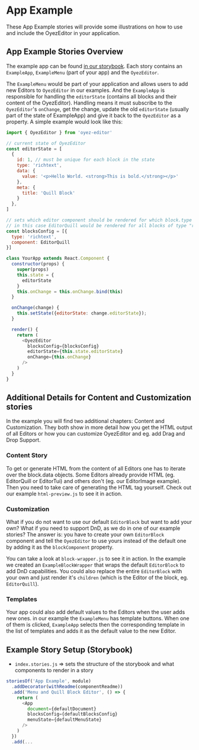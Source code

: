 # App Example

These App Example stories will provide some illustrations on how to use and
include the OyezEditor in your application.

## App Example Stories Overview

The example app can be found [in our storybook](https://oyez-editor.netlify.com/).
Each story contains an `ExampleApp`, `ExampleMenu` (part of your app) and the
`OyezEditor`.

The `ExampleMenu` would be part of your application and allows users to add new
Editors to `OyezEditor` in our examples. And the `ExampleApp` is responsible for
handling the `editorState` (contains all blocks and their content of the
  OyezEditor). Handling means it must subscribe to the `OyezEditor`'s `onChange`,
  get the change, update the old `editorState` (usually part of the state of
    ExampleApp) and give it back to the `OyezEditor` as a property. A simple
    example would look like this:

```js
import { OyezEditor } from 'oyez-editor'

// current state of OyezEditor
const editorState = [
  {
    id: 1, // must be unique for each block in the state
    type: 'richtext',
    data: {
      value: '<p>Hello World. <strong>This is bold.</strong></p>'
    },
    meta: {
      title: 'Quill Block'
    }
  },
]

// sets which editor component should be rendered for which block.type
// in this case EditorQuill would be rendered for all blocks of type "richtext"
const blocksConfig = [{
  type: 'richtext',
  component: EditorQuill
}]

class YourApp extends React.Component {
  constructor(props) {
    super(props)
    this.state = {
      editorState
    }
    this.onChange = this.onChange.bind(this)
  }

  onChange(change) {
    this.setState({editorState: change.editorState});
  }

  render() {
    return (
      <OyezEditor
        blocksConfig={blocksConfig}
        editorState={this.state.editorState}
        onChange={this.onChange}
      />
    )
  }
}
```

## Additional Details for Content and Customization stories

In the example you will find two additional chapters: Content and Customization.
They both show in more detail how you get the HTML output of all Editors or
how you can customize OyezEditor and eg. add Drag and Drop Support.

### Content Story

To get or generate HTML from the content of all Editors one has to iterate over
the block.data objects. Some Editors already provide HTML (eg. EditorQuill or
  EditorTui) and others don't (eg. our EditorImage example). Then you need to take
  care of generating the HTML tag yourself. Check out our example `html-preview.js`
  to see it in action.

### Customization

What if you do not want to use our default `EditorBlock` but want to add your own?
What if you need to support DnD, as we do in one of our example stories? The answer
is: you have to create your own `EditorBlock` component and tell the `OyezEditor`
to use yours instead of the default one by adding it as the `blockComponent`
property.

You can take a look at `block-wrapper.js` to see it in action. In the example we
created an `ExampleBlockWrapper` that wraps the default `EditorBlock` to add
DnD capabilities. You could also replace the entire `EditorBlock` with your own
and just render it's `children` (which is the Editor of the block, eg. `EditorQuill`).

### Templates

Your app could also add default values to the Editors when the user adds new ones.
in our example the `ExampleMenu` has template buttons. When one of them is clicked,
`ExampleApp` selects then the corresponding template in the list of templates and
adds it as the default value to the new Editor.

## Example Story Setup (Storybook)

* `index.stories.js` => sets the structure of the storybook and what components
  to render in a story

```js
storiesOf('App Example', module)
  .addDecorator(withReadme(componentReadme))
  .add('Menu and Quill Block Editor', () => {
    return (
      <App
        document={defaultDocument}
        blocksConfig={defaultBlocksConfig}
        menuState={defaultMenuState}
      />
    )
  })
  .add(...
```
